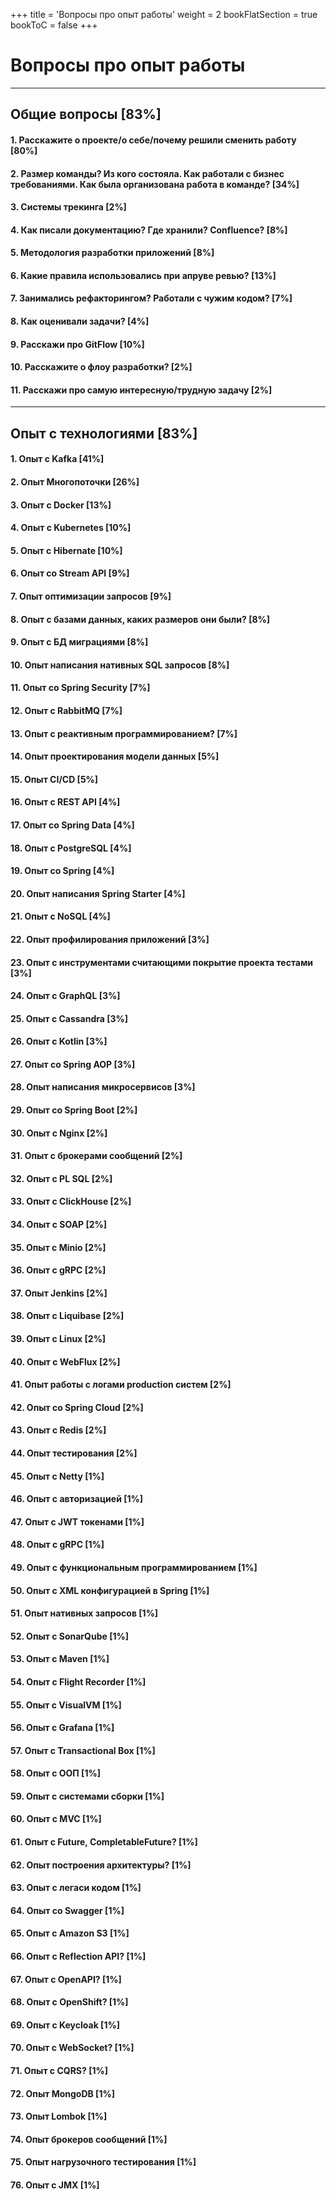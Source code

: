 +++
title = 'Вопросы про опыт работы'
weight = 2
bookFlatSection = true
bookToC = false
+++

# Вопросы про опыт работы

---
## Общие вопросы [83%]

#### 1. Расскажите о проекте/о себе/почему решили сменить работу [80%]
#### 2. Размер команды? Из кого состояла. Как работали с бизнес требованиями. Как была организована работа в команде? [34%]
#### 3. Системы трекинга [2%]
#### 4. Как писали документацию? Где хранили? Confluence? [8%]
#### 5. Методология разработки приложений [8%]
#### 6. Какие правила использовались при апруве ревью? [13%]
#### 7. Занимались рефакторингом? Работали с чужим кодом? [7%]
#### 8. Как оценивали задачи? [4%]
#### 9. Расскажи про GitFlow [10%]
#### 10. Расскажите о флоу разработки? [2%]
#### 11. Расскажи про самую интересную/трудную задачу [2%]

---
## Опыт с технологиями [83%]

#### 1. Опыт с Kafka [41%]
#### 2. Опыт Многопоточки [26%]
#### 3. Опыт с Docker [13%]
#### 4. Опыт с Kubernetes [10%]
#### 5. Опыт с Hibernate [10%]
#### 6. Опыт со Stream API [9%]
#### 7. Опыт оптимизации запросов [9%]
#### 8. Опыт с базами данных, каких размеров они были? [8%]
#### 9. Опыт с БД миграциями [8%]
#### 10. Опыт написания нативных SQL запросов [8%]
#### 11. Опыт со Spring Security [7%]
#### 12. Опыт с RabbitMQ [7%]
#### 13. Опыт с реактивным программированием? [7%]
#### 14. Опыт проектирования модели данных [5%]
#### 15. Опыт CI/CD [5%]
#### 16. Опыт с REST API [4%]
#### 17. Опыт со Spring Data [4%]
#### 18. Опыт с PostgreSQL [4%]
#### 19. Опыт со Spring [4%]
#### 20. Опыт написания Spring Starter [4%]
#### 21. Опыт с NoSQL [4%]
#### 22. Опыт профилирования приложений [3%]
#### 23. Опыт с инструментами считающими покрытие проекта тестами [3%]
#### 24. Опыт с GraphQL [3%]
#### 25. Опыт с Cassandra [3%]
#### 26. Опыт с Kotlin [3%]
#### 27. Опыт со Spring AOP [3%]
#### 28. Опыт написания микросервисов [3%]
#### 29. Опыт со Spring Boot [2%]
#### 30. Опыт с Nginx [2%]
#### 31. Опыт с брокерами сообщений [2%]
#### 32. Опыт с PL SQL [2%]
#### 33. Опыт с ClickHouse [2%]
#### 34. Опыт с SOAP [2%]
#### 35. Опыт с Minio [2%]
#### 36. Опыт с gRPC [2%]
#### 37. Опыт Jenkins [2%]
#### 38. Опыт с Liquibase [2%]
#### 39. Опыт с Linux [2%]
#### 40. Опыт с WebFlux [2%]
#### 41. Опыт работы с логами production систем [2%]
#### 42. Опыт со Spring Cloud [2%]
#### 43. Опыт с Redis [2%]
#### 44. Опыт тестирования [2%]
#### 45. Опыт с Netty [1%]
#### 46. Опыт с авторизацией [1%]
#### 47. Опыт с JWT токенами [1%]
#### 48. Опыт с gRPC [1%]
#### 49. Опыт с функциональным программированием [1%]
#### 50. Опыт с XML конфигурацией в Spring [1%]
#### 51. Опыт нативных запросов [1%]
#### 52. Опыт с SonarQube [1%]
#### 53. Опыт с Maven [1%]
#### 54. Опыт с Flight Recorder [1%]
#### 55. Опыт с VisualVM [1%]
#### 56. Опыт с Grafana [1%]
#### 57. Опыт с Transactional Box [1%]
#### 58. Опыт с ООП [1%]
#### 59. Опыт с системами сборки [1%]
#### 60. Опыт с MVC [1%]
#### 61. Опыт с Future, CompletableFuture? [1%]
#### 62. Опыт построения архитектуры? [1%]
#### 63. Опыт с легаси кодом [1%]
#### 64. Опыт со Swagger [1%]
#### 65. Опыт с Amazon S3 [1%]
#### 66. Опыт с Reflection API? [1%]
#### 67. Опыт с OpenAPI? [1%]
#### 68. Опыт с OpenShift? [1%]
#### 69. Опыт с Keycloak [1%]
#### 70. Опыт с WebSocket? [1%]
#### 71. Опыт с CQRS? [1%]
#### 72. Опыт MongoDB [1%]
#### 73. Опыт Lombok [1%]
#### 74. Опыт брокеров сообщений [1%]
#### 75. Опыт нагрузочного тестирования [1%]
#### 76. Опыт с JMX [1%]